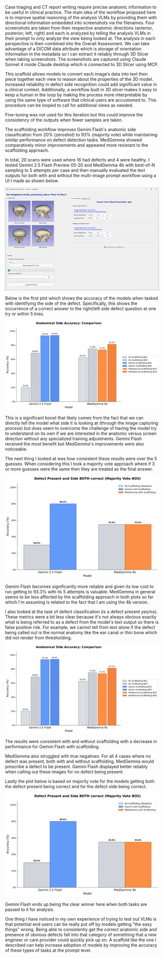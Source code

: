 Case triaging and CT report writing require precise anatomic information to be useful in clinical practice. The main idea of the workflow proposed here is to improve spatial reasoning of the analysis VLMs by providing them with directional information embedded into screenshots via the filenames. Four screenshots are taken from their respective anatomic directions (anterior, posterior, left, right) and each is analyzed by telling the analysis VLMs in their prompt to only analyze the view being looked at. The analysis in each perspective is then combined into the Overall Assessment. We can take advantage of a DICOM data attribute which is storage of orientation information in the metadata so I can extract it reliably through 3D Slicer when taking screenshots. The screenshots are captured using Claude Sonnet 4 inside Claude desktop which is connected to 3D Slicer using MCP. 

This scaffold allows models to convert each image’s data into text then piece together each view to reason about the properties of the 3D model. Increased reliability in defect side recognition could add significant value in a clinical context. Additionally, a workflow built in 3D slicer makes it easy to keep a human in the loop by making the process more interpretable by using the same type of software that clinical users are accustomed to. This procedure can be looped to call for additional views as needed.

Fine-tuning was not used for this iteration but this could improve the consistency of the outputs when fewer samples are taken. 

The scaffolding workflow improves Gemini Flash's anatomic side classification from 20% (zeroshot) to 93% (majority vote) while maintaining similar performance on defect detection tasks. MedGemma showed comparatively minor improvements and appeared more resistant to the scaffolding approach.

In total, 20 scans were used where 16 had defects and 4 were healthy. I tested Gemini 2.5 Flash Preview 05-20 and MedGemma 4b with best-of-N sampling to 5 attempts per case and then manually evaluated the text outputs for both with and without the multi-image prompt workflow using a UI I made as shown below.

![UI Screenshot](assets/images/ui.png)  

Below is the first plot which shows the accuracy of the models when tasked with identifying the side of the defect. Specifically, this shows the occurrence of a correct answer to the right/left side defect question at one try or within 5 tries. 

![Accuracy Comparison](<assets/images/side accuracy comparison.png>)
 
This is a significant boost that likely comes from the fact that we can directly tell the model what side it is looking at (through the image capturing process) but does seem to overcome the challenge of having the model try to understand on its own if we are interested in the anatomic versus screen direction without any specialized training adjustments. Gemini Flash received the most benefit but MedGemma's improvements were also noticeable.

The next thing I looked at was how consistent these results were over the 5 guesses. When considering this I took a majority vote approach where if 3 or more guesses were the same then they are treated as the final answer.

![Defect Detection](<assets/images/defect and side present.png>)
 
Gemini Flash becomes significantly more reliable and given its low cost to run getting to 93.3% with its 5 attempts is valuable. MedGemma in general seems to be less affected by the scaffolding approach in both plots so far which I'm assuming is related to the fact that I am using the 4b version.
 
I also looked at the task of defect classification (is a defect present yes/no). These metrics were a bit less clear because it's not always obvious exactly what is being referred to as a defect from the model's text output so there is false positive risk. For example, we cannot tell from text alone if the defect being called out is the normal anatomy like the ear canal or thin bone which did not render from thresholding.

![Accuracy Comparison](<assets/images/side accuracy comparison.png>)
 
The results were consistent with and without scaffolding with a decrease in performance for Gemini Flash with scaffolding. 

MedGemma also struggled with true negatives. For all 4 cases where no defect was present, both with and without scaffolding, MedGemma would prescribe a defect to be present. Gemini Flash displayed better reliably when calling out these images for no defect being present.

Lastly the plot below is based on majority vote for the models getting both the defect present being correct and for the defect side being correct.

![Combined Detection](<assets/images/defect and side present.png>)
 
Gemini Flash ends up being the clear winner here when both tasks are passed to it for analysis.

One thing I have noticed in my own experience of trying to test out VLMs is that potential end users can be really put off by models getting "the easy things" wrong. Being able to consistently get the correct anatomic side and presence of obvious defects fall into that category of something that a new engineer or care provider could quickly pick up on. A scaffold like the one I described can help increase adoption of models by improving the accuracy of these types of tasks at the prompt level.
